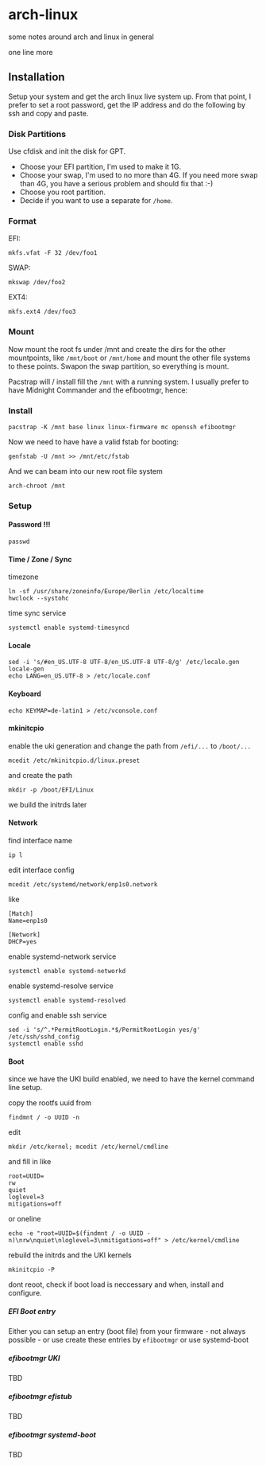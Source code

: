# arch-linux

some notes around arch and linux in general

one line more

## Installation

Setup your system and get the arch linux live system up. From that
point, I prefer to set a root password, get the IP address and do the
following by ssh and copy and paste.

### Disk Partitions

Use cfdisk and init the disk for GPT.

* Choose your EFI partition, I'm used to make it 1G.
* Choose your swap, I'm used to no more than 4G.
  If you need more swap than 4G, you have a serious problem and should fix that :-)
* Choose you root partition.
* Decide if you want to use a separate for `/home`.

### Format

EFI:
```
mkfs.vfat -F 32 /dev/foo1
```

SWAP:
```
mkswap /dev/foo2
```

EXT4:
```
mkfs.ext4 /dev/foo3
```

### Mount

Now mount the root fs under /mnt and create the dirs for the other mountpoints, like `/mnt/boot` or `/mnt/home` and
mount the other file systems to these points. Swapon the swap partition, so everything is mount.

Pacstrap will / install fill the `/mnt` with a running system. I usually prefer to have Midnight Commander and
the efibootmgr, hence:

### Install


```
pacstrap -K /mnt base linux linux-firmware mc openssh efibootmgr
```

Now we need to have have a valid fstab for booting:

```
genfstab -U /mnt >> /mnt/etc/fstab
```

And we can beam into our new root file system

```
arch-chroot /mnt
```


### Setup

#### Password !!!

```
passwd
```

#### Time / Zone / Sync

timezone
```
ln -sf /usr/share/zoneinfo/Europe/Berlin /etc/localtime
hwclock --systohc
```

time sync service
```
systemctl enable systemd-timesyncd
```

#### Locale

```
sed -i 's/#en_US.UTF-8 UTF-8/en_US.UTF-8 UTF-8/g' /etc/locale.gen
locale-gen
echo LANG=en_US.UTF-8 > /etc/locale.conf
```

#### Keyboard

```
echo KEYMAP=de-latin1 > /etc/vconsole.conf
```

#### mkinitcpio

enable the uki generation and change the path from `/efi/...` to `/boot/...`
```
mcedit /etc/mkinitcpio.d/linux.preset
```

and create the path
```
mkdir -p /boot/EFI/Linux
```

we build the initrds later

#### Network

find interface name
```
ip l
```

edit interface config
```
mcedit /etc/systemd/network/enp1s0.network
```

like
```
[Match]
Name=enp1s0

[Network]
DHCP=yes
```

enable systemd-network service
```
systemctl enable systemd-networkd
```

enable systemd-resolve service
```
systemctl enable systemd-resolved
```

config and enable ssh service
```
sed -i 's/^.*PermitRootLogin.*$/PermitRootLogin yes/g' /etc/ssh/sshd_config
systemctl enable sshd
```

#### Boot

since we have the UKI build enabled, we need to have the kernel command
line setup.

copy the rootfs uuid from
```
findmnt / -o UUID -n
```

edit
```
mkdir /etc/kernel; mcedit /etc/kernel/cmdline
```

and fill in like
```
root=UUID=
rw
quiet
loglevel=3
mitigations=off
```

or oneline
```
echo -e "root=UUID=$(findmnt / -o UUID -n)\nrw\nquiet\nloglevel=3\nmitigations=off" > /etc/kernel/cmdline
```

rebuild the initrds and the UKI kernels
```
mkinitcpio -P
```

dont reoot, check if boot load is neccessary and when, install and
configure.

##### EFI Boot entry

Either you can setup an entry (boot file) from your firmware - not always possible -
or use create these entries by `efibootmgr` or use systemd-boot

##### efibootmgr UKI

TBD

##### efibootmgr efistub

TBD

##### efibootmgr systemd-boot

TBD
